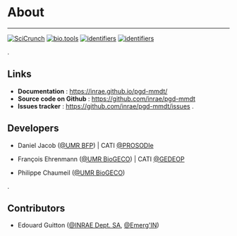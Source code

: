 <!-- For basic syntax :  see https://www.markdownguide.org/basic-syntax/
     For extra syntax : see https://michelf.ca/projects/php-markdown/extra/
-->
# About
----

[![SciCrunch](https://img.shields.io/badge/RRID-SCR_025261-green)](https://scicrunch.org/resolver/RRID:SCR_025261)
[![bio.tools](https://img.shields.io/badge/bio.tools-maggot-orange)](https://bio.tools/maggot)
[![identifiers](https://img.shields.io/badge/RDA:MSC-t81-brown)](https://rdamsc.bath.ac.uk/msc/t81)
[![identifiers](https://img.shields.io/badge/CatOPDIPoR-maggot-magenta)](https://cat.opidor.fr/index.php/Maggot)
<!--
[![identifiers](https://img.shields.io/badge/identifiers-maggot-blue)](https://registry.identifiers.org/registry/maggot)
[![identifiers](https://img.shields.io/badge/HAL-04256711-lightseagreen)](https://hal.inrae.fr/hal-04256711)
-->
.

## Links

* **Documentation** : <https://inrae.github.io/pgd-mmdt/>
* **Source code on Github** : <https://github.com/inrae/pgd-mmdt>
* **Issues tracker** : <https://github.com/inrae/pgd-mmdt/issues>
.

## Developers

* Daniel Jacob ([@UMR BFP][2]) | CATI [@PROSODIe][4]

* François Ehrenmann ([@UMR BioGECO][1]) | CATI [@GEDEOP][5]

* Philippe Chaumeil ([@UMR BioGECO][1])

.

## Contributors

* Edouard Guitton ([@INRAE Dept. SA][6], [@Emerg'IN][3])


[1]: https://www6.bordeaux-aquitaine.inrae.fr/biogeco_eng/
[2]: https://www6.bordeaux-aquitaine.inrae.fr/bfp_eng/
[3]: https://www.emergin.fr/emergin_eng/
[4]: https://prosodie.cati.inrae.fr/
[5]: https://gedeop.cati.inrae.fr/
[6]: https://www.inrae.fr/en/divisions/sa
[7]: https://nextcloud.inrae.fr/s/HxEWSybeBW8rzke
[8]: https://recherche.data.gouv.fr/en
[9]: https://nextcloud.inrae.fr/s/iLHQYoAZp2i6ij7
[10]: https://registry.identifiers.org/registry/maggot

